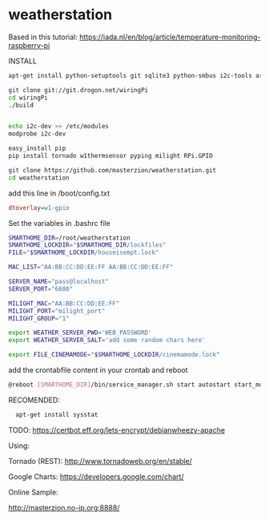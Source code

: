 # weatherstation

Based in this tutorial:
https://iada.nl/en/blog/article/temperature-monitoring-raspberry-pi


INSTALL
``` bash
apt-get install python-setuptools git sqlite3 python-smbus i2c-tools arp-scan bc

git clone git://git.drogon.net/wiringPi
cd wiringPi
./build


echo i2c-dev >> /etc/modules
modprobe i2c-dev

easy_install pip
pip install tornado w1thermsensor pyping milight RPi.GPIO

git clone https://github.com/masterzion/weatherstation.git
cd weatherstation
``` 

add this line in  /boot/config.txt
``` ini
dtoverlay=w1-gpio
```


Set the variables in .bashrc file

``` bash
SMARTHOME_DIR=/root/weatherstation
SMARTHOME_LOCKDIR="$SMARTHOME_DIR/lockfiles"
FILE="$SMARTHOME_LOCKDIR/houseisempt.lock"

MAC_LIST="AA:BB:CC:DD:EE:FF AA:BB:CC:DD:EE:FF"

SERVER_NAME="pass@localhost" 
SERVER_PORT="6600"

MILIGHT_MAC="AA:BB:CC:DD:EE:FF"
MILIGHT_PORT="milight_port"
MILIGHT_GROUP="1"

export WEATHER_SERVER_PWD='WEB_PASSWORD'
export WEATHER_SERVER_SALT='add some random chars here'

export FILE_CINEMAMODE="$SMARTHOME_LOCKDIR/cinemamode.lock"
```

add the crontabfile content in your crontab and reboot
``` bash
@reboot [SMARTHOME_DIR]/bin/service_manager.sh start autostart start_modules
```

RECOMENDED:
``` bash
  apt-get install sysstat
```

TODO:
https://certbot.eff.org/lets-encrypt/debianwheezy-apache

Using: 

Tornado (REST): http://www.tornadoweb.org/en/stable/

Google Charts: https://developers.google.com/chart/



Online Sample:

http://masterzion.no-ip.org:8888/
